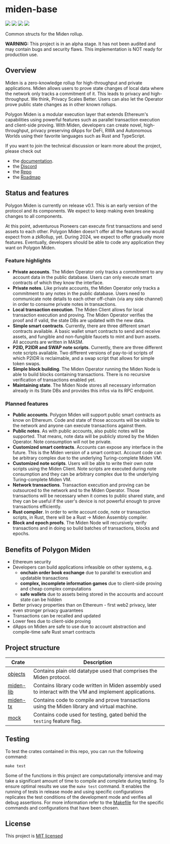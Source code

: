 # miden-base

<a href="https://github.com/0xPolygonMiden/miden-base/blob/main/LICENSE"><img src="https://img.shields.io/badge/license-MIT-blue.svg"></a>
<img src="https://github.com/0xPolygonMiden/miden-base/workflows/CI/badge.svg?branch=main">
<img src="https://img.shields.io/badge/rustc-1.75+-lightgray.svg">
<a href="https://crates.io/crates/miden-base"><img src="https://img.shields.io/crates/v/miden-base"></a>

Common structs for the Miden rollup.

**WARNING:** This project is in an alpha stage. It has not been audited and may contain bugs and
security flaws. This implementation is NOT ready for production use.

## Overview

Miden is a zero-knowledge rollup for high-throughput and private applications. Miden allows users
to prove state changes of local data where the network only tracks a commitment of it. This leads
to privacy and high-throughput. We think, Privacy Scales Better. Users can also let the Operator
prove public state changes as in other known rollups.

Polygon Miden is a modular execution layer that extends Ethereum's capabilities using powerful
features such as parallel transaction execution and client-side proving. With Miden, developers
can create novel, high-throughput, privacy preserving dApps for DeFi, RWA and Autonomous Worlds
using their favorite languages such as Rust and TypeScript.

If you want to join the technical discussion or learn more about the project, please check out

* the [documentation](https://0xpolygonmiden.github.io/miden-base/).
* the [Discord](https://discord.gg/0xpolygondevs)
* the [Repo](https://github.com/0xPolygonMiden)
* the [Roadmap](roadmap.md)

## Status and features

Polygon Miden is currently on release v0.1. This is an early version of the protocol and its
components. We expect to keep making even breaking changes to all components.

At this point, adventurous Pioneers can execute first transactions and send assets to each other.
Polygon Miden doesn't offer all the features one would expect from a zkRollup, yet. During 2024,
we expect to offer gradually more features. Eventually, developers should be able to code any
application they want on Polygon Miden.

### Feature highlights

* **Private accounts**. The Miden Operator only tracks a commitment to any account data in the public database. Users can only execute smart contracts of which they know the interface.
* **Private notes**. Like private accounts, the Miden Operator only tracks a commitment to any notes in the public database. Users need to communicate note details to each other off-chain (via any side channel) in order to consume private notes in transactions.
* **Local transaction execution**. The Miden Client allows for local transaction execution and proving. The Miden Operator verifies the proof and if valid, the state DBs are updated with the new data.
* **Simple smart contracts**. Currently, there are three different smart contracts available. A basic wallet smart contracts to send and receive assets, and fungible and non-fungible faucets to mint and burn assets. All accounts are written in MASM.
* **P2ID, P2IDR and SWAP note scripts**. Currently, there are three different note scripts available. Two different versions of pay-to-id scripts of which P2IDR is reclaimable, and a swap script that allows for simple token swaps.
* **Simple block building**. The Miden Operator running the Miden Node is able to build blocks containing transactions. There is no recursive verification of transactions enabled yet.
* **Maintaining state**. The Miden Node stores all necessary information already in its State DBs and provides this infos via its RPC endpoint.

### Planned features

* **Public accounts**. Polygon Miden will support public smart contracts as know on Ethereum. Code and state of those accounts will be visible to the network and anyone can execute transactions against them.
* **Public notes**. As with public accounts, also public notes will be supported. That means, note data will be publicly stored by the Miden Operator. Note consumption will not be private.
* **Customized smart contracts**. Accounts can expose any interface in the future. This is the Miden version of a smart contract. Account code can be arbitrary complex due to the underlying Turing-complete Miden VM.
* **Customized note scripts**. Users will be able to write their own note scripts using the Miden Client. Note scripts are executed during note consumption and they can be arbitrary complex due to the underlying Turing-complete Miden VM.
* **Network transactions**. Transaction execution and proving can be outsourced to the network and to the Miden Operator. Those transactions will be necessary when it comes to public shared state, and they can be useful if the user's device is not powerful enough to prove transactions efficiently.
* **Rust compiler**. In order to write account code, note or transaction scripts, in Rust, there will be a Rust -> Miden Assembly compiler.
* **Block and epoch proofs**. The Miden Node will recursively verify transactions and in doing so build batches of transactions, blocks and epochs.


## Benefits of Polygon Miden

* Ethereum security
* Developers can build applications infeasible on other systems, e.g.
  * **onchain order book exchange** due to parallel tx execution and updatable transactions
  * **complex, incomplete information games** due to client-side proving and cheap complex computations
  * **safe wallets** due to assets being stored in the accounts and account state can be hidden
* Better privacy properties than on Ethereum - first web2 privacy, later even stronger privacy guarantees
* Transactions can be recalled and updated
* Lower fees due to client-side proving
* dApps on Miden are safe to use due to account abstraction and compile-time safe Rust smart contracts

## Project structure

| Crate                    | Description |
| ------------------------ | ----------- |
| [objects](objects)       | Contains plain old datatype used that comprises the Miden protocol. |
| [miden-lib](miden-lib)   | Contains library code written in Miden assembly used to interact with the VM and implement applications. |
| [miden-tx](miden-tx)     | Contains code to compile and prove transactions using the Miden library and virtual machine. |
| [mock](mock)             | Contains code used for testing, gated behid the `testing` feature flag.|

## Testing

To test the crates contained in this repo, you can run the following command:

```shell
make test
```

Some of the functions in this project are computationally intensive and may take a significant
amount of time to compile and complete during testing. To ensure optimal results we use the `make
test` command. It enables the running of tests in release mode and using specific configurations
replicates the test conditions of the development mode and verifies all debug assertions. For
more information refer to the [Makefile](./Makefile) for the specific commands and configurations
that have been chosen.

## License

This project is [MIT licensed](./LICENSE)

